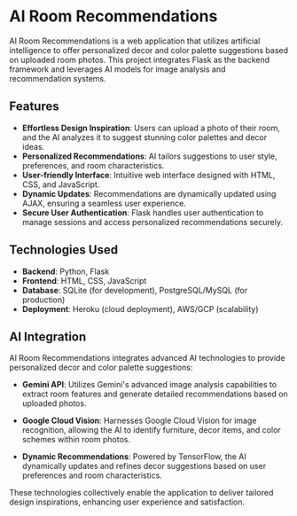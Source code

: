 # AI Room Recommendations

AI Room Recommendations is a web application that utilizes artificial intelligence to offer personalized decor and color palette suggestions based on uploaded room photos. This project integrates Flask as the backend framework and leverages AI models for image analysis and recommendation systems.

## Features

- **Effortless Design Inspiration**: Users can upload a photo of their room, and the AI analyzes it to suggest stunning color palettes and decor ideas.
- **Personalized Recommendations**: AI tailors suggestions to user style, preferences, and room characteristics.
- **User-friendly Interface**: Intuitive web interface designed with HTML, CSS, and JavaScript.
- **Dynamic Updates**: Recommendations are dynamically updated using AJAX, ensuring a seamless user experience.
- **Secure User Authentication**: Flask handles user authentication to manage sessions and access personalized recommendations securely.

## Technologies Used

- **Backend**: Python, Flask
- **Frontend**: HTML, CSS, JavaScript
- **Database**: SQLite (for development), PostgreSQL/MySQL (for production)
- **Deployment**: Heroku (cloud deployment), AWS/GCP (scalability)

## AI Integration

AI Room Recommendations integrates advanced AI technologies to provide personalized decor and color palette suggestions:

- **Gemini API**: Utilizes Gemini's advanced image analysis capabilities to extract room features and generate detailed recommendations based on uploaded photos.
  
- **Google Cloud Vision**: Harnesses Google Cloud Vision for image recognition, allowing the AI to identify furniture, decor items, and color schemes within room photos.
  
- **Dynamic Recommendations**: Powered by TensorFlow, the AI dynamically updates and refines decor suggestions based on user preferences and room characteristics.

These technologies collectively enable the application to deliver tailored design inspirations, enhancing user experience and satisfaction.

